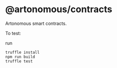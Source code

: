 # @artonomous/contracts

Artonomous smart contracts.

To test:

run

```
truffle install
npm run build
truffle test
```
